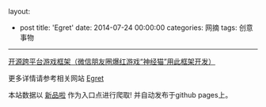 layout: 
  - post 
title: 'Egret' 
date: 2014-07-24 00:00:00 
categories: 网摘 
tags: 创意事物 
---

<a href="http://xinpinla.com/product/275" title="查看产品详情">
								开源跨平台游戏框架（微信朋友圈爆红游戏“神经猫”用此框架开发）							</a>  

更多详情请参考相关网站 [Egret](http://www.egret-labs.org/)  

本站数据以 [新品啦](http://xinpinla.com/) 作为入口点进行爬取! 并自动发布于github pages上。  
